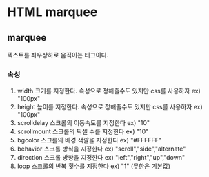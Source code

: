 # HTML **marquee** 

## marquee

텍스트를 좌우상하로 움직이는 태그이다.

### 속성

1. width 크기를 지정한다. 속성으로 정해줄수도 있지만 css를 사용하자 ex) "100px"
2. height 높이를 지정한다. 속성으로 정해줄수도 있지만 css를 사용하자 ex) "100px"
3. scrolldelay 스크롤의 이동속도를 지정한다 ex) "10"
4. scrollmount 스크롤의 픽셀 수를 지정한다 ex) "10"
5. bgcolor 스크롤의 배경 색깔을 지정한다 ex) "#FFFFFF"
6. behavior 스크롤 방식을 지정한다 ex) "scroll","side","alternate"
7. direction 스크롤 방향을 지정한다 ex) "left","right","up","down"
8. loop 스크롤의 반복 횟수를 지정한다 ex) "1" (무한은 기본값)